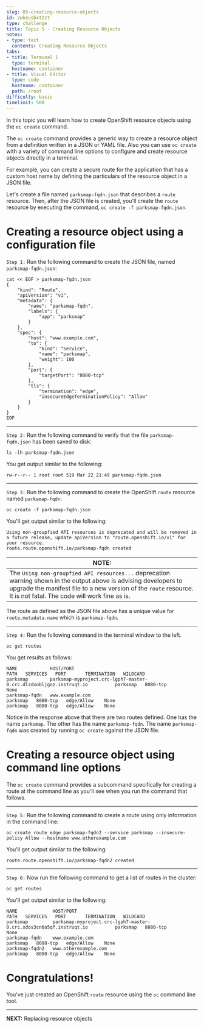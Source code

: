 ```yaml
---
slug: 05-creating-resource-objects
id: 2wkeusbxt2zt
type: challenge
title: Topic 5 - Creating Resource Objects
notes:
- type: text
  contents: Creating Resource Objects
tabs:
- title: Terminal 1
  type: terminal
  hostname: container
- title: Visual Editor
  type: code
  hostname: container
  path: /root
difficulty: basic
timelimit: 500
---
```

In this topic you will learn how to create OpenShift resource objects using the `oc create` command.

The `oc create` command provides a generic way to create a resource object from a definition written in a JSON or YAML file. Also you can use `oc create` with a variety of command line options to configure and create resource objects directly in a terminal.

For example, you can create a secure route for the application that has a custom host name by defining the particulars of the resource object in a JSON file.

Let's create a file named `parksmap-fqdn.json` that describes a `route` resource. Then, after the JSON file is created, you'll create the `route` resource by executing the command, `oc create -f parksmap-fqdn.json`.

# Creating a resource object using a configuration file

`Step 1:` Run the following command to create the JSON file, named `parksmap-fqdn.json`:

```
cat << EOF > parksmap-fqdn.json
{
    "kind": "Route",
    "apiVersion": "v1",
    "metadata": {
        "name": "parksmap-fqdn",
        "labels": {
            "app": "parksmap"
        }
    },
    "spec": {
        "host": "www.example.com",
        "to": {
            "kind": "Service",
            "name": "parksmap",
            "weight": 100
        },
        "port": {
            "targetPort": "8080-tcp"
        },
        "tls": {
            "termination": "edge",
            "insecureEdgeTerminationPolicy": "Allow"
        }
    }
}
EOF
```

----

`Step 2:` Run the following command to verify that the file `parksmap-fqdn.json` has been saved to disk:

```
ls -lh parksmap-fqdn.json
```

You get output similar to the following:

```
rw-r--r-- 1 root root 519 Mar 22 21:49 parksmap-fqdn.json
```

----

`Step 3:` Run the following command to create the OpenShift `route` resource named `parksmap-fqdn`:

```
oc create -f parksmap-fqdn.json
```

You'll get output similar to the following:

```
Using non-groupfied API resources is deprecated and will be removed in a future release, update apiVersion to "route.openshift.io/v1" for your resource.
route.route.openshift.io/parksmap-fqdn created
```

|NOTE:|
|----|
|The `Using non-groupfied API resources...` deprecation warning shown in the output above is advising developers to upgrade the manifest file to a new version of the `route` resource. It is not fatal. The code will work fine as is.|

The route as defined as the JSON file above has a unique value for `route.metadata.name` which is `parksmap-fqdn`.

----

`Step 4:` Run the following command in the terminal window to the left.

```
oc get routes
```

You get results as follows:

```
NAME            HOST/PORT                                                            PATH   SERVICES   PORT       TERMINATION   WILDCARD
parksmap        parksmap-myproject.crc-lgph7-master-0.crc.dlzdxnbljgoz.instruqt.io          parksmap   8080-tcp                 None
parksmap-fqdn   www.example.com                                                             parksmap   8080-tcp   edge/Allow    None                                                      parksmap   8080-tcp   edge/Allow    None
```

Notice in the response above that there are two routes defined. One has the name `parksmap`. The other has the name `parksmap-fqdn`. The name `parksmap-fqdn` was created by running `oc create` against the JSON file.

# Creating a resource object using command line options

The `oc create` command provides a subcommand specifically for creating a route at the command line as you'll see when you run the command that follows.

----

`Step 5:` Run the following command to create a route using only information in the command line:

```
oc create route edge parksmap-fqdn2 --service parksmap --insecure-policy Allow --hostname www.otherexample.com
```

You'll get output similar to the following:

```
route.route.openshift.io/parksmap-fqdn2 created
```

----

`Step 6:` Now run the following command to get a list of routes in the cluster:

```
oc get routes
```

You'll get output similar to the following:

```
NAME             HOST/PORT                                                            PATH   SERVICES   PORT       TERMINATION   WILDCARD
parksmap         parksmap-myproject.crc-lgph7-master-0.crc.xdos3cn6o5qf.instruqt.io          parksmap   8080-tcp                 None
parksmap-fqdn    www.example.com                                                             parksmap   8080-tcp   edge/Allow    None
parksmap-fqdn2   www.otherexample.com                                                        parksmap   8080-tcp   edge/Allow    None
```

# Congratulations!

 You've just created an OpenShift `route` resource using the `oc` command line tool.

----

**NEXT:** Replacing resource objects
